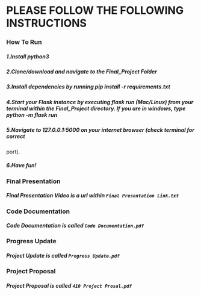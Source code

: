 # PLEASE FOLLOW THE FOLLOWING INSTRUCTIONS

### How To Run
##### 1.Install python3
##### 2.Clone/download and navigate to the Final_Project Folder
##### 3.Install dependencies by running pip install -r requirements.txt
##### 4.Start your Flask instance by executing flask run (Mac/Linux) from your terminal within the Final_Project directory. If you are in windows, type python -m flask run
##### 5.Navigate to 127.0.0.1:5000 on your internet browser (check terminal for correct
port).
##### 6.Have fun!

### Final Presentation 
##### Final Presentation Video is a url within `Final Presentation Link.txt`

### Code Documentation 
##### Code Documentation is called `Code Documentation.pdf`

### Progress Update
##### Project Update is called `Progress Update.pdf`

### Project Proposal
##### Project Proposal is called `410 Project Prosal.pdf`



